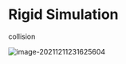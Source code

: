 # Rigid Simulation

collision

![image-20211211231625604](C:\Users\63211\AppData\Roaming\Typora\typora-user-images\image-20211211231625604.png)